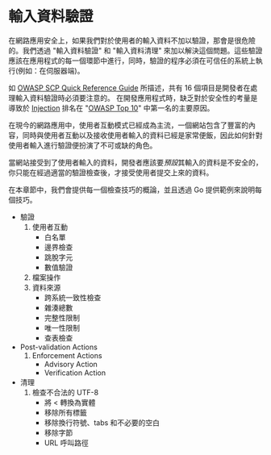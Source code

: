 輸入資料驗證
===============

在網路應用安全上，如果我們對於使用者的輸入資料不加以驗證，那會是很危險的。我們透過 "輸入資料驗證" 和 "輸入資料清理" 來加以解決這個問題。這些驗證應該在應用程式的每一個環節中進行，同時，驗證的程序必須在可信任的系統上執行(例如：在伺服器端)。

如 [OWASP SCP Quick Reference Guide][1] 所描述，共有 16 個項目是開發者在處理輸入資料驗證時必須要注意的。
在開發應用程式時，缺乏對於安全性的考量是導致於 [Injection][2] 排名在 "[OWASP Top 10][3]" 中第一名的主要原因。

在現今的網路應用中，使用者互動模式已經成為主流，一個網站包含了豐富的內容，同時與使用者互動以及接收使用者輸入的資料已經是家常便飯，因此如何針對使用者輸入進行驗證便扮演了不可或缺的角色。

當網站接受到了使用者輸入的資料，開發者應該要*預設*其輸入的資料是不安全的，你只能在經過適當的驗證檢查後，才接受使用者提交上來的資料。

在本章節中，我們會提供每一個檢查技巧的概論，並且透過 Go 提供範例來說明每個技巧。

* 驗證
    1. 使用者互動
        * 白名單
        * 邊界檢查
        * 跳脫字元
        * 數值驗證
    2. 檔案操作
    3. 資料來源
        * 跨系統一致性檢查
        * 雜湊總數
        * 完整性限制
        * 唯一性限制
        * 查表檢查
* Post-validation Actions
    1. Enforcement Actions
        * Advisory Action
        * Verification Action
* 清理
    1. 檢查不合法的 UTF-8
        * 將 < 轉換為實體
        * 移除所有標籤
        * 移除換行符號、tabs 和不必要的空白
        * 移除字節
        * URL 呼叫路徑

[1]: https://www.owasp.org/images/0/08/OWASP_SCP_Quick_Reference_Guide_v2.pdf
[2]: https://www.owasp.org/index.php/Top_10_2013-A1-Injection
[3]: https://www.owasp.org/index.php/Top_10_2013-Top_10
